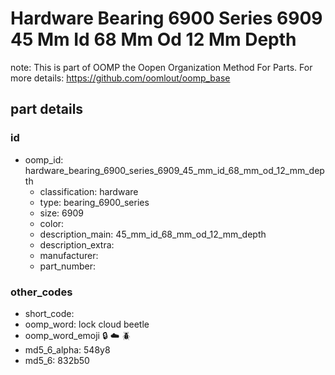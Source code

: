 # Hardware Bearing 6900 Series 6909 45 Mm Id 68 Mm Od 12 Mm Depth  

note: This is part of OOMP the Oopen Organization Method For Parts. For more details: https://github.com/oomlout/oomp_base

##  part details





### id
* oomp_id: hardware_bearing_6900_series_6909_45_mm_id_68_mm_od_12_mm_depth
  * classification: hardware
  * type: bearing_6900_series
  * size: 6909
  * color: 
  * description_main: 45_mm_id_68_mm_od_12_mm_depth
  * description_extra: 
  * manufacturer: 
  * part_number: 

### other_codes
* short_code: 
* oomp_word: lock cloud beetle
* oomp_word_emoji :lock: :cloud: :beetle:
* md5_6_alpha: 548y8
* md5_6: 832b50